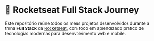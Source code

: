 # 🚀 Rocketseat Full Stack Journey

Este repositório reúne todos os meus projetos desenvolvidos durante a trilha **Full Stack** da [Rocketseat](https://www.rocketseat.com.br/), com foco em aprendizado prático de tecnologias modernas para desenvolvimento web e mobile.
